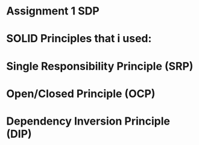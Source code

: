 # Assignment 1 SDP

#                             SOLID Principles that i used:
#   Single Responsibility Principle (SRP)
#   Open/Closed Principle (OCP)
#   Dependency Inversion Principle (DIP)
